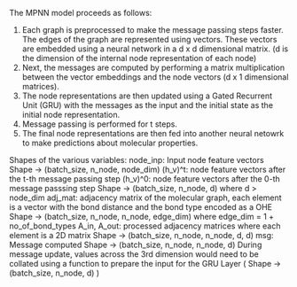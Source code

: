 The MPNN model proceeds as follows:
1. Each graph is preprocessed to make the message passing steps faster. The edges of the graph are represented using vectors. These vectors are embedded using a neural network in a d x d dimensional matrix. (d is the dimension of the internal node representation of each node)
2. Next, the messages are computed by performing a matrix multiplication between the vector embeddings and the node vectors (d x 1 dimensional matrices). 
3. The node representations are then updated using a Gated Recurrent Unit (GRU) with the messages as the input and the initial state as the initial node representation.
4. Message passing is performed for t steps. 
5. The final node representations are then fed into another neural netowrk to make predictions about molecular properties.  


Shapes of the various variables:
node_inp: Input node feature vectors 
	Shape -> (batch_size, n_node, node_dim)
(h_v)^t: node feature vectors after the t-th message passing step
(h_v)^0: node feature vectors after the 0-th message passsing step
	Shape -> (batch_size, n_node, d)
		where d > node_dim
adj_mat: adjacency matrix of the molecular graph, each element is a vector with the bond distance and the bond type encoded as a OHE
	Shape -> (batch_size, n_node, n_node, edge_dim)
		where edge_dim = 1 + no_of_bond_types
A_in, A_out: processed adjacency matrices where each element is a 2D matrix
	Shape -> (batch_size, n_node, n_node, d, d)
msg: Message computed
	Shape -> (batch_size, n_node, n_node, d)
	During message update, values across the 3rd dimension would need to be collated using a function to prepare the input for the GRU Layer ( Shape -> (batch_size, n_node, d) )

